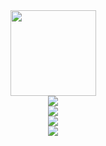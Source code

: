<div align="center"> <img height="137px" src="https://github-readme-stats.vercel.app/api?username=leonmmcoset&hide_title=true&hide_border=true&show_icons=trueline_height=21&text_color=000&icon_color=000&bg_color=0,ea6161,ffc64d,fffc4d,52fa5a&theme=graywhite" /> </div>
<div align="center"> <img src="https://github-readme-stats.vercel.app/api/top-langs/?username=sun0225SUN&hide_title=true&hide_border=true&layout=compact&langs_count=6&text_color=000&icon_color=fff&bg_color=0,52fa5a,4dfcff,c64dff&theme=graywhite" /> </div>
<div align="center"><img src="https://github-readme-activity-graph.vercel.app/graph?username=leonmmcoset" /> </div>
<div align="center"> <img src="https://github-readme-streak-stats.herokuapp.com/?user=leonmmcoset" /> </div>
<div align="center"> <img src="https://github-profile-trophy.vercel.app/?username=leonmmcoset" /> </div>
